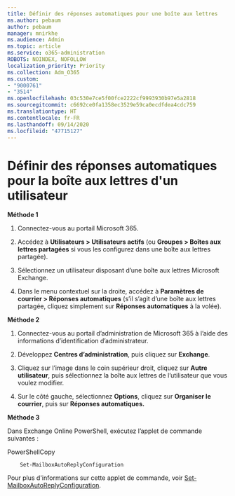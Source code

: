 ```yaml
---
title: Définir des réponses automatiques pour une boîte aux lettres
ms.author: pebaum
author: pebaum
manager: mnirkhe
ms.audience: Admin
ms.topic: article
ms.service: o365-administration
ROBOTS: NOINDEX, NOFOLLOW
localization_priority: Priority
ms.collection: Adm_O365
ms.custom:
- "9000761"
- "3514"
ms.openlocfilehash: 03c530e7ce5f00fce2222cf9993930b97e5a2818
ms.sourcegitcommit: c6692ce0fa1358ec3529e59ca0ecdfdea4cdc759
ms.translationtype: HT
ms.contentlocale: fr-FR
ms.lasthandoff: 09/14/2020
ms.locfileid: "47715127"
---
```

# <a name="set-auto-replies-for-a-users-mailbox"></a>Définir des réponses automatiques pour la boîte aux lettres d'un utilisateur

**Méthode 1**

1. Connectez-vous au portail Microsoft 365.

2. Accédez à **Utilisateurs > Utilisateurs actifs** (ou **Groupes > Boîtes aux lettres partagées** si vous les configurez dans une boîte aux lettres partagée).

3. Sélectionnez un utilisateur disposant d’une boîte aux lettres Microsoft Exchange.

4. Dans le menu contextuel sur la droite, accédez à **Paramètres de courrier > Réponses automatiques** (s’il s’agit d’une boîte aux lettres partagée, cliquez simplement sur **Réponses automatiques** à la volée).

**Méthode 2**

1. Connectez-vous au portail d’administration de Microsoft 365 à l’aide des informations d’identification d’administrateur.

2. Développez **Centres d’administration**, puis cliquez sur **Exchange**.

3. Cliquez sur l’image dans le coin supérieur droit, cliquez sur **Autre utilisateur**, puis sélectionnez la boîte aux lettres de l’utilisateur que vous voulez modifier.

4. Sur le côté gauche, sélectionnez **Options**, cliquez sur **Organiser le courrier**, puis sur **Réponses automatiques.**

**Méthode 3**

Dans Exchange Online PowerShell, exécutez l’applet de commande suivantes :

PowerShellCopy

```
    Set-MailboxAutoReplyConfiguration
```

Pour plus d'informations sur cette applet de commande, voir [Set-MailboxAutoReplyConfiguration](https://docs.microsoft.com/powershell/module/exchange/mailboxes/set-mailboxautoreplyconfiguration).
